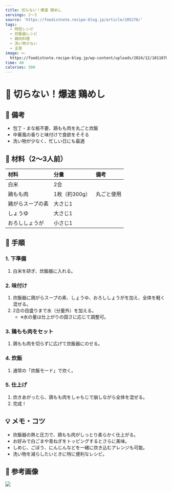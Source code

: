 ```yaml
---
title: 切らない！爆速 鶏めし
servings: 2〜3
source: 'https://foodistnote.recipe-blog.jp/article/205276/'
tags:
  - 時短レシピ
  - 炊飯器レシピ
  - 鶏肉料理
  - 洗い物少ない
  - 主菜
image: >-
  https://foodistnote.recipe-blog.jp/wp-content/uploads/2024/12/10110703/17%E3%81%AE%E3%82%B3%E3%83%92%E3%82%9A%E3%83%BC-20241203211632-20241203211632-20241210110702-20241210110702.jpg
time: 40
calories: 500
---
```


# 🍳 切らない！爆速 鶏めし

## 📝 備考
- 包丁・まな板不要、鶏もも肉を丸ごと炊飯
- 中華風の香りと味付けで食欲をそそる
- 洗い物が少なく、忙しい日にも最適

## 🛒 材料（2〜3人前）
| 材料 | 分量 | 備考 |
|:---|:---|:---|
| 白米 | 2合 | |
| 鶏もも肉 | 1枚（約300g） | 丸ごと使用 |
| 鶏がらスープの素 | 大さじ1 | |
| しょうゆ | 大さじ1 | |
| おろししょうが | 小さじ1 | |

## 🥣 手順

### 1. 下準備
1. 白米を研ぎ、炊飯器に入れる。

### 2. 味付け
1. 炊飯器に鶏がらスープの素、しょうゆ、おろししょうがを加え、全体を軽く混ぜる。
2. 2合の目盛りまで水（分量外）を加える。
   - ※水の量は仕上がりの固さに応じて調整可。

### 3. 鶏もも肉をセット
1. 鶏もも肉を切らずに広げて炊飯器にのせる。

### 4. 炊飯
1. 通常の「炊飯モード」で炊く。

### 5. 仕上げ
1. 炊きあがったら、鶏もも肉をしゃもじで崩しながら全体を混ぜる。
2. 完成！

## 💡 メモ・コツ
- 炊飯器の熱と圧力で、鶏もも肉がしっとり柔らかく仕上がる。
- お好みで白ごまや青ねぎをトッピングするとさらに美味。
- しめじ、ごぼう、にんじんなどを一緒に炊き込むアレンジも可能。
- 洗い物を減らしたいときに特に便利なレシピ。

## 📸 参考画像
![](https://foodistnote.recipe-blog.jp/wp-content/uploads/2024/12/10110703/17%E3%81%AE%E3%82%B3%E3%83%92%E3%82%9A%E3%83%BC-20241203211632-20241203211632-20241210110702-20241210110702.jpg)
